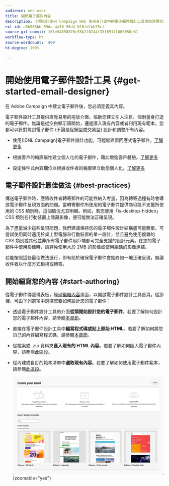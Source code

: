 ```yaml
---
audience: end-user
title: 編輯電子郵件內容
description: 了解如何使用 Campaign Web 使用者介面中的電子郵件設計工具開始建置您的內容
exl-id: a5b966bb-09da-4a50-98d4-010fdfbb75cf
source-git-commit: 16fe04858870c58b2f0244f33f691f1606050e61
workflow-type: ht
source-wordcount: '409'
ht-degree: 100%

---
```



# 開始使用電子郵件設計工具 {#get-started-email-designer}

在 Adobe Campaign 中建立電子郵件後，您必須定義其內容。

電子郵件設計工具提供直覺易用的拖放介面，協助您建立引人注目、個別量身打造的電子郵件。無論是從空白顯示窗開始，還是匯入現有內容或者利用現有範本，您都可以針對每封電子郵件 (不論是促銷型或交易型) 設計和調整所有內容。

<!--Built to deliver HTML optimized for responsive design, the Email Designer allows you to easily define and apply visibility conditions and dynamic content to an email, template, or content fragment directly through the user interface. You can seamlessly switch between the drag and drop interface and HTML code at the click of a button.

The Email Designer allows you to create email content and email content templates. It is compatible with simple emails, transactional emails, A/B test emails, multilingual emails, and recurring emails.-->

* 使用[!DNL Campaign]電子郵件設計功能，可輕鬆建置回應式電子郵件。[了解更多](create-email-content.md)

* 根據客戶的輪廓屬性建立個人化的電子郵件，藉此增強客戶體驗。[了解更多](../personalization/personalize.md)

* 設定條件式內容欄位以根據收件者的輪廓建立動態個人化。[了解更多](../personalization/conditions.md)

## 電子郵件設計最佳做法 {#best-practices}

傳送電子郵件時，應將收件者轉寄郵件的可能性納入考量，因為轉寄過程有時會導致電子郵件呈現方面的問題。當轉寄郵件所使用的電子郵件提供商可能不支援所使用的 CSS 類別時，這個情況尤其明顯。例如，若您使用「is-desktop-hidden」CSS 類別在行動裝置上隱藏影像，便可能無法正確呈現。

為了盡量減少這些呈現問題，我們建議保持您的電子郵件設計結構盡可能簡單。可嘗試使用同時適用於桌上型電腦和行動裝置的單一設計，並且避免使用複雜的 CSS 類別或其他並非所有電子郵件用戶端都可完全支援的設計元素。在您的電子郵件中使用影像時，請避免使用大於 2MB 的影像或使用編碼的影像連結。

若能按照這些最佳做法進行，即有助於確保電子郵件會始終如一地正確呈現，無論收件者以什麼方式檢視或轉寄。

## 開始編寫您的內容  {#start-authoring}

從電子郵件傳遞儀表板，經過[編輯內容](edit-content.md)畫面，以開啟電子郵件設計工具首頁。從那裡，可由下列選項中選擇您要如何設計您的電子郵件：

* 透過電子郵件設計工具的介面&#x200B;**從頭開始設計您的電子郵件**。若要了解如何設計您的電子郵件內容，請參閱[本章節](create-email-content.md)。

* 直接在電子郵件設計工具中&#x200B;**編寫程式碼或貼上原始 HTML**。若要了解如何將您自己的內容編寫程式碼，請參閱[本章節](code-content.md)。

* 從檔案或 .zip 資料夾&#x200B;**匯入現有的 HTML 內容**。若要了解如何匯入電子郵件內容，請參閱[此區段](existing-content.md)。

* 從內建或自訂的範本清單中&#x200B;**選取現有內容**。若要了解如何使用電子郵件範本，請參閱[此區段](../content/create-email-templates.md)。

  ![電子郵件設計工具介面中用於建立電子郵件內容的可用選項](assets/email_designer_create_options.png){zoomable="yes"}
